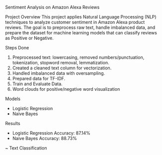 Sentiment Analysis on Amazon Alexa Reviews

Project Overview
This project applies Natural Language Processing (NLP) techniques to analyze customer sentiment in Amazon Alexa product reviews. 
The goal is to preprocess raw text, handle imbalanced data, and prepare the dataset for machine learning models that can classify reviews as Positive or Negative.

Steps Done
1. Preprocessed text: lowercasing, removed numbers/punctuation, tokenization, stopword removal, lemmatization.
2. Created a cleaned text column for vectorization.
3. Handled imbalanced data with oversampling.
4. Prepared data for TF-IDF.
5. Train and Evaluate Data.
6. Word clouds for positive/negative word visualization

Models
- Logistic Regression
- Naive Bayes

Results
- Logistic Regression Accuracy: 87.14%
- Naive Bayes Accuracy: 88.73%

~ Text Classification



